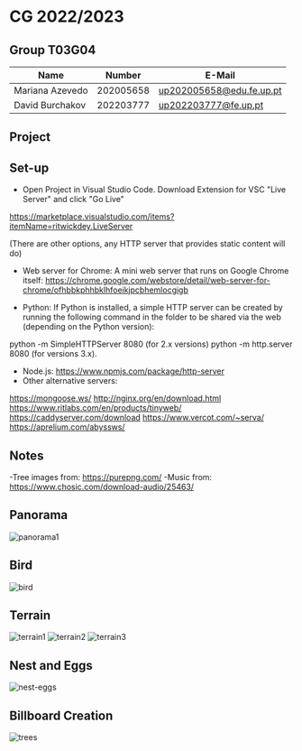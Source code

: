 
# CG 2022/2023

## Group T03G04

| Name             | Number    | E-Mail             |
| ---------------- | --------- | ------------------ |
| Mariana Azevedo  | 202005658 | up202005658@edu.fe.up.pt                |
| David Burchakov  | 202203777 | up202203777@fe.up.pt                |


## Project

## Set-up

* Open Project in Visual Studio Code.
Download Extension for VSC "Live Server" and click "Go Live"

https://marketplace.visualstudio.com/items?itemName=ritwickdey.LiveServer


(There are other options, any HTTP server that provides static content will do)


* Web server for Chrome: A mini web server that runs on Google Chrome itself:
https://chrome.google.com/webstore/detail/web-server-for-chrome/ofhbbkphhbklhfoeikjpcbhemlocgigb   

* Python: If Python is installed, a simple HTTP server can be created by running the following command in the folder to be shared via the web (depending on the Python version):

python -m SimpleHTTPServer 8080 (for 2.x versions)
python -m http.server 8080 (for versions 3.x).

* Node.js: https://www.npmjs.com/package/http-server 
* Other alternative servers: 

https://mongoose.ws/
http://nginx.org/en/download.html 
https://www.ritlabs.com/en/products/tinyweb/
https://caddyserver.com/download 
https://www.vercot.com/~serva/ 
https://aprelium.com/abyssws/ 



## Notes
 -Tree images from: https://purepng.com/
 -Music from: https://www.chosic.com/download-audio/25463/ 

## Panorama

![panorama1](screenshots/project-t03g04-1.png)

## Bird
![bird](screenshots/project-t03g04-2.png)

## Terrain

![terrain1](screenshots/project-t03g04-3.png)
![terrain2](screenshots/project-t03g04-3(2).png)
![terrain3](screenshots/project-t03g04-3(3).png)


## Nest and Eggs

![nest-eggs](screenshots/project-t03g04-4.png)

## Billboard Creation

![trees](screenshots/project-t03g04-5.png)

